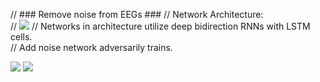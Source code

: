 // ### Remove noise from EEGs ###
// Network Architecture: <br/>
// <img src="https://github.com/DanielLongo/eegML/blob/master/Approach2.png"/>
// Networks in architecture utilize deep bidirection RNNs with LSTM cells. <br/>
// Add noise network adversarily trains. <br/>

<img src="https://github.com/DanielLongo/eegML/blob/master/ProjectPlan/pg1.png"/>
<img src="https://github.com/DanielLongo/eegML/blob/master/ProjectPlan/pg2.png"/>
